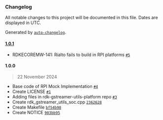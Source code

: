 ### Changelog

All notable changes to this project will be documented in this file. Dates are displayed in UTC.

Generated by [`auto-changelog`](https://github.com/CookPete/auto-changelog).

#### [1.0.1](https://github.com/rdkcentral/rdk-gstreamer-utils-raspberrypi/compare/1.0.0...1.0.1)

- RDKECOREMW-141: Rialto fails to build in RPI platforms [`#5`](https://github.com/rdkcentral/rdk-gstreamer-utils-raspberrypi/pull/5)

#### 1.0.0

> 22 November 2024

- Base code of RPI Mock Implementation [`#4`](https://github.com/rdkcentral/rdk-gstreamer-utils-raspberrypi/pull/4)
- Create LICENSE [`#1`](https://github.com/rdkcentral/rdk-gstreamer-utils-raspberrypi/pull/1)
- Adding files in rdk-gstreamer-utils-platform repo [`#3`](https://github.com/rdkcentral/rdk-gstreamer-utils-raspberrypi/pull/3)
- Create rdk_gstreamer_utils_soc.cpp [`2362628`](https://github.com/rdkcentral/rdk-gstreamer-utils-raspberrypi/commit/236262808927530c7bb9c9f465121d096898c9d9)
- Create Makefile [`bf54b98`](https://github.com/rdkcentral/rdk-gstreamer-utils-raspberrypi/commit/bf54b9826b8dffbda81f223ceaf49ef16e51d843)
- Create NOTICE [`903bb95`](https://github.com/rdkcentral/rdk-gstreamer-utils-raspberrypi/commit/903bb950aaa7d07fb36833a9b3aabfe02190c501)
